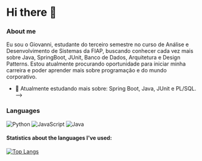 # Hi there 👋

### About me
  Eu sou o Giovanni, estudante do terceiro semestre no curso de Análise e Desenvolvimento de Sistemas da FIAP, buscando conhecer cada vez mais sobre Java, SpringBoot, JUnit, Banco de Dados, Arquitetura e Design Patterns. Estou atualmente procurando oportunidade para iniciar minha carreira e poder aprender mais sobre programação e do mundo corporativo.
  
  - 🌱 Atualmente estudando mais sobre: Spring Boot, Java, JUnit e PL/SQL.
  -->
  
### Languages
  ![Python](https://img.shields.io/badge/python-3670A0?style=flat-square&logo=python&logoColor=ffdd54)
  ![JavaScript](https://img.shields.io/badge/javascript-%23323330.svg?style=flat-square&logo=javascript&logoColor=%23F7DF1E)
  ![Java](https://img.shields.io/badge/java-%23ED8B00.svg?style=flat-badge&logo=java&logoColor=white)
  
#### Statistics about the languages I've used:<br>
  [![Top Langs](https://github-readme-stats.vercel.app/api/top-langs/?username=AdurraIS&layout=compact&hide=jupyter%20notebook,html)](https://github.com/anuraghazra/github-readme-stats)



